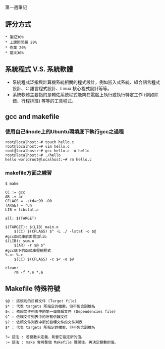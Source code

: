 第一週筆記
## 評分方式
    * 筆記30%
    * 上課問問題 20%
    * 作業 20%
    * 期末30%

## 系統程式 V.S. 系統軟體
* 系統程式泛指與計算機系統相關的程式設計，例如嵌入式系統、組合語言程式設計、C 語言程式設計、Linux 核心程式設計等等。
* 系統軟體主要指的是輔佐系統程式能夠在電腦上執行或執行特定工作 (例如除錯、行程排班) 等等的工具程式。

## gcc and makefile
### 使用自己linode上的Ubuntu環境底下執行gcc之過程
```
root@localhost:~# touch hello.c
root@localhost:~# vim hello.c
root@localhost:~# gcc hello.c -o hello
root@localhost:~# ./hello
hello worldroot@localhost:~# rm hello.c
```
### makefile方面之練習
``` $ make ```

```
CC := gcc
AR := ar
CFLAGS = -std=c99 -O0
TARGET = run
LIB = libstat.a

all: $(TARGET)

$(TARGET): $(LIB) main.o
	$(CC) $(CFLAGS) $^ -L ./ -lstat -o $@
#gcc函式庫前面需加lib
$(LIB): sum.o
	$(AR) -r $@ $^
#gcc底下的函式庫壓縮程式
%.o: %.c
	$(CC) $(CFLAGS) -c $< -o $@

clean:
	rm -f *.o *.a
```

## Makefile 特殊符號

```
$@ : 該規則的目標文件 (Target file)
$* : 代表 targets 所指定的檔案，但不包含副檔名
$< : 依賴文件列表中的第一個依賴文件 (Dependencies file)
$^ : 依賴文件列表中的所有依賴文件
$? : 依賴文件列表中新於目標文件的文件列表
$* : 代表 targets 所指定的檔案，但不包含副檔名

?= 語法 : 若變數未定義，則替它指定新的值。
:= 語法 : make 會將整個 Makefile 展開後，再決定變數的值。
```